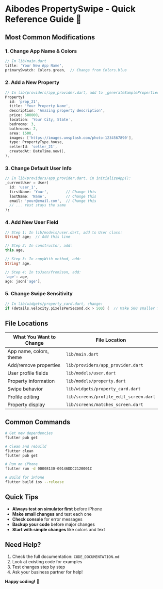 # Aibodes PropertySwipe - Quick Reference Guide 🚀

## Most Common Modifications

### 1. Change App Name & Colors
```dart
// In lib/main.dart
title: 'Your New App Name',
primarySwatch: Colors.green,  // Change from Colors.blue
```

### 2. Add a New Property
```dart
// In lib/providers/app_provider.dart, add to _generateSampleProperties():
Property(
  id: 'prop_21',
  title: 'Your Property Name',
  description: 'Amazing property description',
  price: 500000,
  location: 'Your City, State',
  bedrooms: 3,
  bathrooms: 2,
  area: 1500,
  images: ['https://images.unsplash.com/photo-1234567890'],
  type: PropertyType.house,
  sellerId: 'seller_21',
  createdAt: DateTime.now(),
),
```

### 3. Change Default User Info
```dart
// In lib/providers/app_provider.dart, in initializeApp():
_currentUser = User(
  id: 'user_1',
  firstName: 'Your',        // Change this
  lastName: 'Name',         // Change this
  email: 'your@email.com',  // Change this
  // ... rest stays the same
);
```

### 4. Add New User Field
```dart
// Step 1: In lib/models/user.dart, add to User class:
String? age;  // Add this line

// Step 2: In constructor, add:
this.age,

// Step 3: In copyWith method, add:
String? age,

// Step 4: In toJson/fromJson, add:
'age': age,
age: json['age'],
```

### 5. Change Swipe Sensitivity
```dart
// In lib/widgets/property_card.dart, change:
if (details.velocity.pixelsPerSecond.dx > 500) {  // Make 500 smaller for easier swiping
```

## File Locations

| What You Want to Change | File Location |
|------------------------|---------------|
| App name, colors, theme | `lib/main.dart` |
| Add/remove properties | `lib/providers/app_provider.dart` |
| User profile fields | `lib/models/user.dart` |
| Property information | `lib/models/property.dart` |
| Swipe behavior | `lib/widgets/property_card.dart` |
| Profile editing | `lib/screens/profile_edit_screen.dart` |
| Property display | `lib/screens/matches_screen.dart` |

## Common Commands

```bash
# Get new dependencies
flutter pub get

# Clean and rebuild
flutter clean
flutter pub get

# Run on iPhone
flutter run -d 00008130-00146DDC2120001C

# Build for iPhone
flutter build ios --release
```

## Quick Tips

- **Always test on simulator first** before iPhone
- **Make small changes** and test each one
- **Check console** for error messages
- **Backup your code** before major changes
- **Start with simple changes** like colors and text

## Need Help?

1. Check the full documentation: `CODE_DOCUMENTATION.md`
2. Look at existing code for examples
3. Test changes step by step
4. Ask your business partner for help!

**Happy coding!** 🎉
